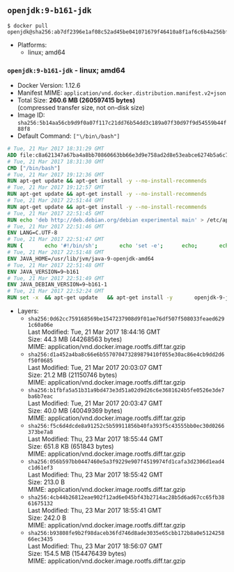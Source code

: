 ## `openjdk:9-b161-jdk`

```console
$ docker pull openjdk@sha256:ab7df2396e1af08c52ad45be041071679f46410a8f1af6c6b4a256bfdaf384c5
```

-	Platforms:
	-	linux; amd64

### `openjdk:9-b161-jdk` - linux; amd64

-	Docker Version: 1.12.6
-	Manifest MIME: `application/vnd.docker.distribution.manifest.v2+json`
-	Total Size: **260.6 MB (260597415 bytes)**  
	(compressed transfer size, not on-disk size)
-	Image ID: `sha256:5b14aa56cb9d9f0a07f117c21dd76b54dd3c189a07f30d97f9d54559b44f88f8`
-	Default Command: `["\/bin\/bash"]`

```dockerfile
# Tue, 21 Mar 2017 18:31:29 GMT
ADD file:c8a621347a67ba4a8bb70860663bb66e3d9e758ad2d8e53eabce6274b5a6c77b in / 
# Tue, 21 Mar 2017 18:31:30 GMT
CMD ["/bin/bash"]
# Tue, 21 Mar 2017 19:12:36 GMT
RUN apt-get update && apt-get install -y --no-install-recommends 		ca-certificates 		curl 		wget 	&& rm -rf /var/lib/apt/lists/*
# Tue, 21 Mar 2017 19:12:57 GMT
RUN apt-get update && apt-get install -y --no-install-recommends 		bzr 		git 		mercurial 		openssh-client 		subversion 				procps 	&& rm -rf /var/lib/apt/lists/*
# Tue, 21 Mar 2017 22:51:44 GMT
RUN apt-get update && apt-get install -y --no-install-recommends 		bzip2 		unzip 		xz-utils 	&& rm -rf /var/lib/apt/lists/*
# Tue, 21 Mar 2017 22:51:45 GMT
RUN echo 'deb http://deb.debian.org/debian experimental main' > /etc/apt/sources.list.d/experimental.list
# Tue, 21 Mar 2017 22:51:46 GMT
ENV LANG=C.UTF-8
# Tue, 21 Mar 2017 22:51:47 GMT
RUN { 		echo '#!/bin/sh'; 		echo 'set -e'; 		echo; 		echo 'dirname "$(dirname "$(readlink -f "$(which javac || which java)")")"'; 	} > /usr/local/bin/docker-java-home 	&& chmod +x /usr/local/bin/docker-java-home
# Tue, 21 Mar 2017 22:51:48 GMT
ENV JAVA_HOME=/usr/lib/jvm/java-9-openjdk-amd64
# Tue, 21 Mar 2017 22:51:48 GMT
ENV JAVA_VERSION=9~b161
# Tue, 21 Mar 2017 22:51:49 GMT
ENV JAVA_DEBIAN_VERSION=9~b161-1
# Tue, 21 Mar 2017 22:52:24 GMT
RUN set -x 	&& apt-get update 	&& apt-get install -y 		openjdk-9-jdk-headless="$JAVA_DEBIAN_VERSION" 	&& rm -rf /var/lib/apt/lists/* 	&& [ "$JAVA_HOME" = "$(docker-java-home)" ]
```

-	Layers:
	-	`sha256:0d62cc759168569be1547237908d9f01ae76df507f508033feaed6291c60a06e`  
		Last Modified: Tue, 21 Mar 2017 18:44:16 GMT  
		Size: 44.3 MB (44268563 bytes)  
		MIME: application/vnd.docker.image.rootfs.diff.tar.gzip
	-	`sha256:d1a452a4ba8c66e6b557070473289879410f055e30ac86e4cb9dd2d6f50f0685`  
		Last Modified: Tue, 21 Mar 2017 20:03:07 GMT  
		Size: 21.2 MB (21150746 bytes)  
		MIME: application/vnd.docker.image.rootfs.diff.tar.gzip
	-	`sha256:b1fbfa5a51b31a9bd473e3d51a02d9d26c6e3681624b5fe0526e3de7ba6b7eac`  
		Last Modified: Tue, 21 Mar 2017 20:03:47 GMT  
		Size: 40.0 MB (40049369 bytes)  
		MIME: application/vnd.docker.image.rootfs.diff.tar.gzip
	-	`sha256:f5c6d4dcde8a91252c5b59911856b40fa393f5c43555bb0ec30d0266373be7a8`  
		Last Modified: Thu, 23 Mar 2017 18:55:44 GMT  
		Size: 651.8 KB (651843 bytes)  
		MIME: application/vnd.docker.image.rootfs.diff.tar.gzip
	-	`sha256:056b597bb0447460e5a3f9229e907f4519974fd1cafa3d2306d1ead4c1d61ef3`  
		Last Modified: Thu, 23 Mar 2017 18:55:42 GMT  
		Size: 213.0 B  
		MIME: application/vnd.docker.image.rootfs.diff.tar.gzip
	-	`sha256:4cb44b26812eae902f12ad6e045bf43b2714ac28b5d6ad67cc65fb3861675132`  
		Last Modified: Thu, 23 Mar 2017 18:55:41 GMT  
		Size: 242.0 B  
		MIME: application/vnd.docker.image.rootfs.diff.tar.gzip
	-	`sha256:b93808fe9b2f98daceb36fd746d8ade3035e65cbb172b8a0e512425866ec3435`  
		Last Modified: Thu, 23 Mar 2017 18:56:07 GMT  
		Size: 154.5 MB (154476439 bytes)  
		MIME: application/vnd.docker.image.rootfs.diff.tar.gzip
